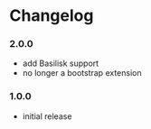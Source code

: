 # Changelog

### 2.0.0
- add Basilisk support
- no longer a bootstrap extension

### 1.0.0
- initial release
